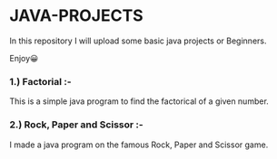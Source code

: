 # JAVA-PROJECTS

In this repository I will upload some basic java projects or Beginners. 

Enjoy😀

### 1.) Factorial :- 

This is a simple java program to find the factorical of a given number.

### 2.) Rock, Paper and Scissor :- 

I made a java program on the famous Rock, Paper and Scissor game.
